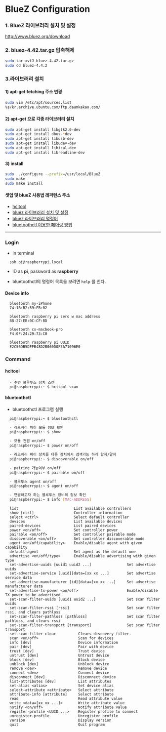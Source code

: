 # BlueZ Configuration
### 1. BlueZ 라이브러리 설치 및 설정
http://www.bluez.org/download

### 2. bluez-4.42.tar.gz 압축해제
```bash
sudo tar xvfJ bluez-4.42.tar.gz
sudo cd bluez-4.4.2
```
### 3.라이브러리 설치

#### 1) apt-get fetching 주소 변경
```bash
sudo vim /etc/apt/sources.list
%s/kr.archive.ubuntu.com/ftp.daumkakao.com/
```
#### 2) apt-get 으로 각종 라이브러리 설치
```bash
sudo apt-get install libgtk2.0-dev
sudo apt-get install dbus-*dev
sudo apt-get install libusb-dev
sudo apt-get install libudev-dev
sudo apt-get install libical-dev
sudo apt-get install libreadline-dev
```
#### 3) install
```bash
sudo  ./configure --prefix=/usr/local/BlueZ
sudo make
sudo make install
```
#### 셋업 및 blueZ 사용법 레퍼런스 주소
- [hcitool](http://www.dreamy.pe.kr/zbxe/CodeClip/3768994)
- [bluez 라이브러리  설치 및 설정](http://blog.naver.com/lswcharming/30093416977)
- [bluez 라이브러리 명령어](http://chiccoder.tistory.com/14)
- [bluetoothctl 이용한 페어링 방법](http://webnautes.tistory.com/1137)

------------------------------------------------

### Login
- In terminal

```
  ssh pi@raspberrypi.local
```

- ID as **pi**, password as **raspberry**

- bluetoothctl의 명령어 목록을 보려면 ```help``` 를 친다.

#### Device info

```
  bluetooth my-iPhone
  74:1B:B2:59:FB:02

  bluetooth raspberry pi zero w mac address
  B8:27:EB:0C:CF:BD

  bluetooth cs-macbook-pro
  F4:0F:24:29:73:C0

  bluetooth raspberry pi UUID
  E2C56DB5DFFB48D2B060D0F5A71096E0
```

### Command
#### hcitool

```
  - 주변 블루투스 장치 스캔
  pi@raspberrypi:~ $ hcitool scan
```

#### bluetoothctl
- bluetoothctl 프로그램 실행

```bash
  pi@raspberrypi:~ $ bluetoothctl

  - 라즈베리 파이 모듈 정보 확인
  pi@raspberrypi:~ $ show

  - 모듈 전원 on/off
  pi@raspberrypi:~ $ power on/off

  - 라즈베리 파이 장치를 다른 장치에서 검색가능 하게 할지/말지
  pi@raspberrypi:~ $ discoverable on/off

  - pairing 가능여부 on/off
  pi@raspberrypi:~ $ pairable on/off

  - 블루투스 agent on/off
  pi@raspberrypi:~ $ agent on/off

  - 연결하고자 하는 블루투스 장비의 정보 확인
  pi@raspberrypi:~ $ info [MAC-ADDRESS]
```

```
  list                         List available controllers
  show [ctrl]                  Controller information
  select <ctrl>                Select default controller
  devices                      List available devices
  paired-devices               List paired devices
  power <on/off>               Set controller power
  pairable <on/off>            Set controller pairable mode
  discoverable <on/off>        Set controller discoverable mode
  agent <on/off/capability>    Enable/disable agent with given capability
  default-agent                Set agent as the default one
  advertise <on/off/type>      Enable/disable advertising with given type
  set-advertise-uuids [uuid1 uuid2 ...]                Set advertise uuids
  set-advertise-service [uuid][data=[xx xx ...]        Set advertise service data
  set-advertise-manufacturer [id][data=[xx xx ...]     Set advertise manufacturer data
  set-advertise-tx-power <on/off>                      Enable/disable TX power to be advertised
  set-scan-filter-uuids [uuid1 uuid2 ...]              Set scan filter uuids
  set-scan-filter-rssi [rssi]                          Set scan filter rssi, and clears pathloss
  set-scan-filter-pathloss [pathloss]                  Set scan filter pathloss, and clears rssi
  set-scan-filter-transport [transport]                Set scan filter transport
  set-scan-filter-clear          Clears discovery filter.
  scan <on/off>                  Scan for devices
  info [dev]                     Device information
  pair [dev]                     Pair with device
  trust [dev]                    Trust device
  untrust [dev]                  Untrust device
  block [dev]                    Block device
  unblock [dev]                  Unblock device
  remove <dev>                   Remove device
  connect <dev>                  Connect device
  disconnect [dev]               Disconnect device
  list-attributes [dev]          List attributes
  set-alias <alias>              Set device alias
  select-attribute <attribute>   Select attribute
  attribute-info [attribute]     Select attribute
  read                           Read attribute value
  write <data=[xx xx ...]>       Write attribute value
  notify <on/off>                Notify attribute value
  register-profile <UUID ...>    Register profile to connect
  unregister-profile             Unregister profile
  version                        Display version
  quit                           Quit program

```
